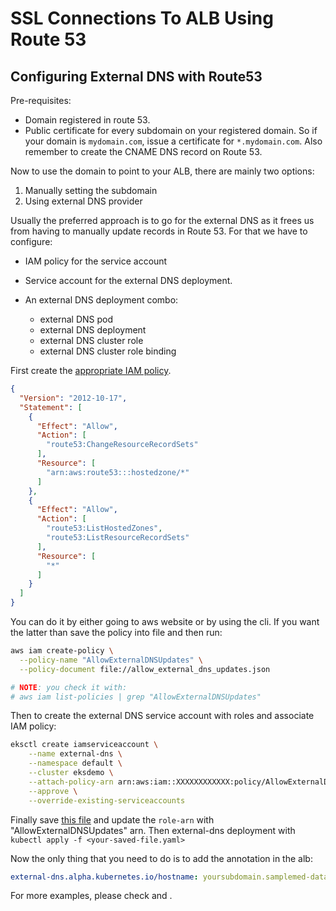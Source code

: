 # SSL Connections To ALB Using Route 53

## Configuring External DNS with Route53

Pre-requisites:

- Domain registered in route 53.
- Public certificate for every subdomain on your registered domain. So if your
domain is `mydomain.com`, issue a certificate for `*.mydomain.com`. Also
remember to create the CNAME DNS record on Route 53.

Now to use the domain to point to your ALB, there are mainly two options:

1. Manually setting the subdomain
2. Using external DNS provider

Usually the preferred approach is to go for the external DNS as it
frees us from having to manually update records in Route 53. For that we
have to configure:

- IAM policy for the service account

- Service account for the external DNS deployment.

- An external DNS deployment combo:
  - external DNS pod
  - external DNS deployment
  - external DNS cluster role
  - external DNS cluster role binding

First create the [appropriate IAM policy](https://github.com/kubernetes-sigs/external-dns/blob/master/docs/tutorials/aws.md#iam-policy).

```json
{
  "Version": "2012-10-17",
  "Statement": [
    {
      "Effect": "Allow",
      "Action": [
        "route53:ChangeResourceRecordSets"
      ],
      "Resource": [
        "arn:aws:route53:::hostedzone/*"
      ]
    },
    {
      "Effect": "Allow",
      "Action": [
        "route53:ListHostedZones",
        "route53:ListResourceRecordSets"
      ],
      "Resource": [
        "*"
      ]
    }
  ]
}
```

You can do it by either going to aws website or by using the cli. If you want
the latter than save the policy into file and then run:

```bash
aws iam create-policy \
  --policy-name "AllowExternalDNSUpdates" \
  --policy-document file://allow_external_dns_updates.json

# NOTE: you check it with:
# aws iam list-policies | grep "AllowExternalDNSUpdates"
```

Then to create the external DNS service account with roles and associate
IAM policy:

```bash
eksctl create iamserviceaccount \
    --name external-dns \
    --namespace default \
    --cluster eksdemo \
    --attach-policy-arn arn:aws:iam::XXXXXXXXXXXX:policy/AllowExternalDNSUpdates \
    --approve \
    --override-existing-serviceaccounts
```

Finally save [this file](https://github.com/stacksimplify/aws-eks-kubernetes-masterclass/blob/master/08-NEW-ELB-Application-LoadBalancers/08-06-Deploy-ExternalDNS-on-EKS/kube-manifests/01-Deploy-ExternalDNS.yml)
and update the `role-arn` with "AllowExternalDNSUpdates" arn. Then external-dns
deployment with `kubectl apply -f <your-saved-file.yaml>`

Now the only thing that you need to do is to add the annotation in the alb:

```yaml
external-dns.alpha.kubernetes.io/hostname: yoursubdomain.samplemed-data-science.com
```

For more examples, please check <this> and <that>.

